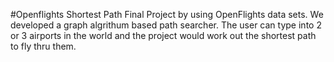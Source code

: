 #Openflights Shortest Path
Final Project by using OpenFlights data sets.
We developed a graph algrithum based path searcher.
The user can type into 2 or 3 airports in the world and the project would work out the shortest path to fly thru them.
